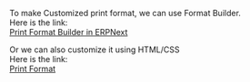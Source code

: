 To make Customized print format, we can use Format Builder.  
Here is the link:  
[Print Format Builder in ERPNext](https://docs.erpnext.com/docs/user/manual/en/setting-up/print/print-format-builder)  
  
Or we can also customize it using HTML/CSS  
Here is the link:  
[Print Format](https://docs.erpnext.com/docs/user/manual/en/customize-erpnext/print-format)  

